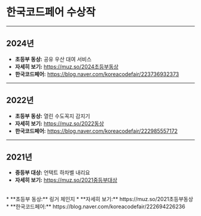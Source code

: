 # 한국코드페어 수상작

---

## 2024년

* **초등부 동상:** 공유 우산 대여 서비스
* **자세히 보기:** https://muz.so/2024초등부동상
* **한국코드페어:** https://blog.naver.com/koreacodefair/223736932373

---

## 2022년

* **초등부 동상:** 열린 수도꼭지 감지기
* **자세히 보기:** https://muz.so/2022동상
* **한국코드페어:** https://blog.naver.com/koreacodefair/222985557172

---

## 2021년

* **중등부 대상:** 언택트 하차벨 내리요
* **자세히 보기:** https://muz.so/2021중등부대상
<br>
* **초등부 동상:** 링거 체인지
* **자세히 보기:** https://muz.so/2021초등부동상
* **한국코드페어:** https://blog.naver.com/koreacodefair/222694226236
